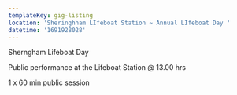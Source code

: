 ```yaml
---
templateKey: gig-listing
location: 'Sheringhham LIfeboat Station ~ Annual LIfeboat Day '
datetime: '1691928028'
---
```

S﻿herngham Lifeboat Day 

P﻿ublic performance at the Lifeboat Station @ 13.00 hrs

1﻿ x 60 min public session